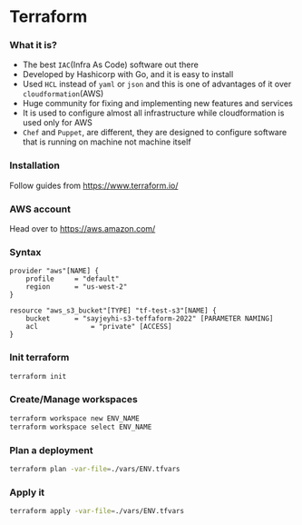 # Terraform

### What it is?
- The best `IAC`(Infra As Code) software out there
- Developed by Hashicorp with Go, and it is easy to install
- Used `HCL` instead of `yaml` or `json` and this is one of advantages of it over `cloudformation`(AWS)
- Huge community for fixing and implementing new features and services
- It is used to configure almost all infrastructure while cloudformation is used only for AWS
- `Chef` and `Puppet`, are different, they are designed to configure software that is running on machine not machine itself

### Installation
Follow guides from https://www.terraform.io/

### AWS account
Head over to https://aws.amazon.com/ 


### Syntax

```provider
provider "aws"[NAME] {
	profile		= "default"
	region		= "us-west-2"
}

resource "aws_s3_bucket"[TYPE] "tf-test-s3"[NAME] {
	bucket 		= "sayjeyhi-s3-teffaform-2022" [PARAMETER NAMING]
	acl				= "private" [ACCESS]
} 
```

### Init terraform
```bash
terraform init
```

### Create/Manage workspaces
```bash
terraform workspace new ENV_NAME
terraform workspace select ENV_NAME
```

### Plan a deployment
```bash
terraform plan -var-file=./vars/ENV.tfvars
```

### Apply it
```bash
terraform apply -var-file=./vars/ENV.tfvars
```
